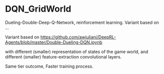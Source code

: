 # DQN_GridWorld
Dueling-Double-Deep-Q-Network, reinforcement learning. Variant based on ...

Variant based on https://github.com/awjuliani/DeepRL-Agents/blob/master/Double-Dueling-DQN.ipynb

with different (smaller) representation of states of the game world,
and different (smaller) feature-extraction convolutional layers.

Same tier outcome, Faster training process.


